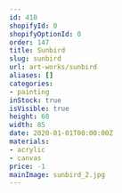 ```yaml
---
id: 410
shopifyId: 0
shopifyOptionId: 0
order: 147
title: Sunbird
slug: sunbird
url: art-works/sunbird
aliases: []
categories:
- painting
inStock: true
isVisible: true
height: 60
width: 85
date: 2020-01-01T00:00:00Z
materials:
- acrylic
- canvas
price: -1
mainImage: sunbird_2.jpg
---
```

